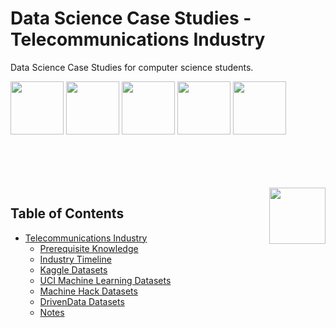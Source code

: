 # Data Science Case Studies - Telecommunications Industry
Data Science Case Studies for computer science students.

<img width="85" src="https://github.com/cs-MohamedAyman/Data-Science-Case-Studies/blob/master/org-logos/kaggle.jpg"></img>
<img width="85" src="https://github.com/cs-MohamedAyman/Data-Science-Case-Studies/blob/master/org-logos/uci-machine-learning.jpg"></img>
<img width="85" src="https://github.com/cs-MohamedAyman/Data-Science-Case-Studies/blob/master/org-logos/machinehack.jpg"></img>
<img width="85" src="https://github.com/cs-MohamedAyman/Data-Science-Case-Studies/blob/master/org-logos/drivendata.jpg"></img>
<img width="85" src="https://github.com/cs-MohamedAyman/Data-Science-Case-Studies/blob/master/org-logos/datacamp.jpg"></img>
<br><br><br><br>

<br>
<img align="right" width="90" src="https://github.com/cs-MohamedAyman/cs-MohamedAyman/blob/main/repos-logos/agenda.jpg">

## Table of Contents
  * [Telecommunications Industry](#telecommunications-industry)
     * [Prerequisite Knowledge](#prerequisite-knowledge)
     * [Industry Timeline](#industry-timeline)
     * [Kaggle Datasets](#kaggle-oj-datasets)
     * [UCI Machine Learning Datasets](#uci-machine-learning-datasets)
     * [Machine Hack Datasets](#machine-hack-datasets)
     * [DrivenData Datasets](#drivendata-datasets)
     * [Notes](#notes)

<br>

